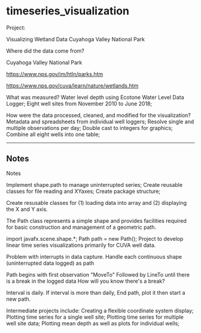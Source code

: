 # timeseries_visualization

Project: 

Visualizing Wetland Data
Cuyahoga Valley National Park

Where did the data come from?

Cuyahoga Valley National Park

https://www.nps.gov/im/htln/parks.htm

https://www.nps.gov/cuva/learn/nature/wetlands.htm

What was measured?
  Water level depth using Ecotone Water Level Data Logger;
  Eight well sites from November 2010 to June 2018;

How were the data processed, cleaned, and modified for the visualization?
  Metadata and spreadsheets from individual well loggers;
  Resolve single and multiple observations per day;
  Double cast to integers for graphics;
  Combine all eight wells into one table;




---------------------------------------
Notes
---------------------------------------
Notes

Implement shape.path to manage uninterrupted series;
Create reusable classes for file reading and XYaxes;
Create package structure;

Create resusable classes for (1) loading data into array and (2) displaying the X and Y axis.


The Path class represents a simple shape and provides facilities required for basic construction and management of a geometric path. 

import javafx.scene.shape.*;
Path path = new Path();
Project to develop linear time series visualizations primarily for CUVA well data.

Problem with interrupts in data capture. Handle each continuous shape (uninterrupted data logged) as path

Path begins with first observation "MoveTo"
Followed by LineTo until there is a break in the logged data
How will you know there's a break?

Interval is daily. If interval is more than daily, End path, plot it
then start a new path.



Intermediate projects include:
Creating a flexible coordinate system display;
Plotting time series for a single well site;
Plotting time series for multiple well site data;
Plotting mean depth as well as plots for individual wells;



